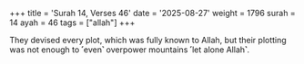 +++
title = 'Surah 14, Verses 46'
date = '2025-08-27'
weight = 1796
surah = 14
ayah = 46
tags = ["allah"]
+++

They devised every plot, which was fully known to Allah, but their plotting was not enough to ˹even˺ overpower mountains ˹let alone Allah˺.